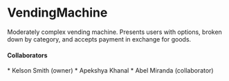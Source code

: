 # VendingMachine
Moderately complex vending machine. Presents users with options, broken down by category, and accepts payment in exchange for goods. 

<h4>Collaborators</h4>
* Kelson Smith (owner)
* Apekshya Khanal
* Abel Miranda (collaborator)